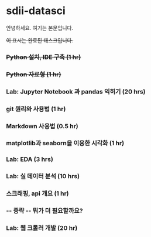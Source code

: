 # sdii-datasci

안녕하세요. 여기는 본문입니다.

<s> 이 표시는 완료된 태스크입니다. </s>

### <s> Python 설치, IDE 구축 (1 hr) </s>

### <s> Python 자료형 (1 hr) </s>

### Lab: Jupyter Notebook 과 pandas 익히기 (20 hrs)

### git 원리와 사용법 (1 hr)

### Markdown 사용법 (0.5 hr)

### matplotlib과 seaborn을 이용한 시각화 (1 hr)

### Lab: EDA (3 hrs)

### Lab: 실 데이터 분석 (10 hrs)

### 스크래핑, api 개요 (1 hr)

### -- 중략 -- 뭐가 더 필요할까요?

### Lab: 웹 크롤러 개발 (20 hr)
